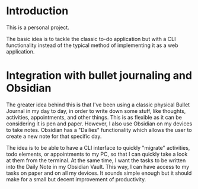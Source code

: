 # Introduction
This is a personal project.

The basic idea is to tackle the classic to-do application but with a CLI functionality instead of the typical method of implementing it as a web application.

# Integration with bullet journaling and Obsidian
The greater idea behind this is that I've been using a classic physical Bullet Journal in my day to day, in order to write down some stuff, like thoughts, activities, appointments, and other things. This is as flexible as it can be considering it is pen and paper.
However, I also use Obsidian on my devices to take notes. Obsidian has a "Dailies" functionality which allows the user to create a new note for that specific day.

The idea is to be able to have a CLI interface to quickly "migrate" activities, todo elements, or appointments to my PC, so that I can quickly take a look at them from the terminal. At the same time, I want the tasks to be written into the Daily Note in my Obsidian Vault. This way, I can have access to my tasks on paper and on all my devices. It sounds simple enough but it should make for a small but decent improvement of productivity.
